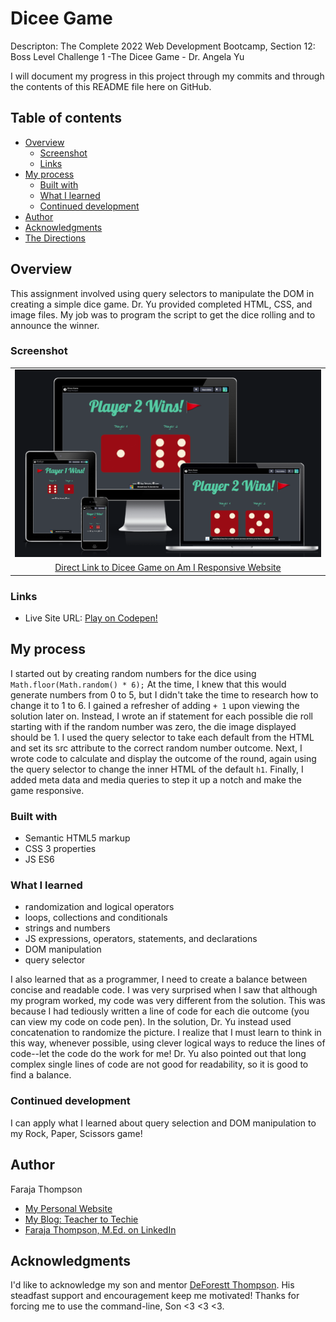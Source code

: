 # Dicee Game

Descripton: The Complete 2022 Web Development Bootcamp, Section 12: Boss Level Challenge 1 -The Dicee Game - Dr. Angela Yu
 
I will document my progress in this project through my commits and through the contents of this README file here on GitHub.

## Table of contents

- [Overview](#overview)
  - [Screenshot](#screenshot)
  - [Links](#links)
- [My process](#my-process)
  - [Built with](#built-with)
  - [What I learned](#what-i-learned)
  - [Continued development](#continued-development)
- [Author](#author)
- [Acknowledgments](#acknowledgments)
- [The Directions](#frontend-mentor---qr-code-component) 

## Overview

This assignment involved using query selectors to manipulate the DOM in creating a simple dice game. Dr. Yu provided completed HTML, CSS, and image files. My job was to program the script to get the dice rolling and to announce the winner.


### Screenshot

| | 
|:--:|
| [![Image of Dice Game on Different Devices](https://raw.githubusercontent.com/Faraja17/dicee-game/main/Screen%20Shot%202022-06-08%20at%2010.21.35%20AM.png)](https://ui.dev/amiresponsive?url=https://codepen.io/faraja17/full/WNMKVpq) |
| [Direct Link to Dicee Game on Am I Responsive Website](https://ui.dev/amiresponsive?url=https://codepen.io/faraja17/full/WNMKVpq)|


### Links

- Live Site URL: [Play on Codepen!](https://codepen.io/faraja17/full/WNMKVpq)

## My process
I started out by creating random numbers for the dice using `Math.floor(Math.random() * 6);` At the time, I knew that this would generate numbers from 0 to 5, but I didn't take the time to research how to change it to 1 to 6. I gained a refresher of adding `+ 1` upon viewing the solution later on.  Instead, I wrote an if statement for each possible die roll starting with if the random number was zero, the die image displayed should be 1. I used the query selector to take each default from the HTML and set its src attribute to the correct random number outcome. Next, I wrote code to calculate and display the outcome of the round, again using the query selector to change the inner HTML of the default `h1`.  Finally, I added meta data and media queries to step it up a notch and make the game responsive.


### Built with

- Semantic HTML5 markup
- CSS 3 properties
- JS ES6

### What I learned

- randomization and logical operators
- loops, collections and conditionals
- strings and numbers
- JS expressions, operators, statements, and declarations
- DOM manipulation
- query selector

I also learned that as a programmer, I need to create a balance between concise and readable code. I was very surprised when I saw that although my program worked, my code was very different from the solution. This was because I had tediously written a line of code for each die outcome (you can view my code on code pen). In the solution, Dr. Yu instead used concatenation to randomize the picture. I realize that I must learn to think in this way, whenever possible, using clever logical ways to reduce the lines of code--let the code do the work for me! Dr. Yu also pointed out that long complex single lines of code are not good for readability, so it is good to find a balance.

### Continued development
 
I can apply what I learned about query selection and DOM manipulation to my Rock, Paper, Scissors game!

## Author

Faraja Thompson

- [My Personal Website](https://faraja17.github.io/my-website/)
- [My Blog: Teacher to Techie](https://faraja17.github.io/)
- [Faraja Thompson, M.Ed. on LinkedIn](https://www.linkedin.com/in/faraja-thompson-m-ed-70885b8/)

## Acknowledgments

I'd like to acknowledge my son and mentor [DeForestt Thompson](https://github.com/DeForestt).  His steadfast support and encouragement keep me motivated!  Thanks for forcing me to use the command-line, Son <3 <3 <3.

